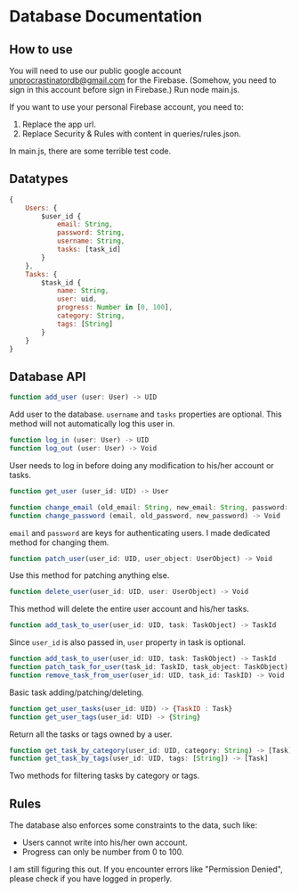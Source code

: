 # Database Documentation

## How to use

You will need to use our public google account unprocrastinatordb@gmail.com for the Firebase. (Somehow, you need to sign in this account before sign in Firebase.) Run node main.js.

If you want to use your personal Firebase account, you need to:

1.  Replace the app url.
2.  Replace Security & Rules with content in queries/rules.json.

In main.js, there are some terrible test code.

## Datatypes

``` javascript
{
    Users: {
        $user_id {
            email: String,
            password: String,
            username: String,
            tasks: [task_id]
        }
    },
    Tasks: {
        $task_id {
            name: String,
            user: uid,
            progress: Number in [0, 100],
            category: String,
            tags: [String]
        }
    }
}
```

## Database API

``` javascript
function add_user (user: User) -> UID
```

Add user to the database. `username` and `tasks` properties are optional. This method will not automatically log this user in.

``` javascript
function log_in (user: User) -> UID
function log_out (user: User) -> Void
```

User needs to log in before doing any modification to his/her account or tasks.

``` javascript
function get_user (user_id: UID) -> User
```

``` javascript
function change_email (old_email: String, new_email: String, password: String) -> Void
function change_password (email, old_password, new_password) -> Void
```
`email` and `password` are keys for authenticating users. I made dedicated method for changing them.

``` javascript
function patch_user(user_id: UID, user_object: UserObject) -> Void
```
Use this method for patching anything else.

``` javascript
function delete_user(user_id: UID, user: UserObject) -> Void
```

This method will delete the entire user account and his/her tasks.

``` javascript
function add_task_to_user(user_id: UID, task: TaskObject) -> TaskId
```

Since `user_id` is also passed in, `user` property in task is optional.

``` javascript
function add_task_to_user(user_id: UID, task: TaskObject) -> TaskId
function patch_task_for_user(task_id: TaskID, task_object: TaskObject) -> Void
function remove_task_from_user(user_id: UID, task_id: TaskID) -> Void
```
Basic task adding/patching/deleting.

``` javascript
function get_user_tasks(user_id: UID) -> {TaskID : Task}
function get_user_tags(user_id: UID) -> {String}
```
Return all the tasks or tags owned by a user.

``` javascript
function get_task_by_category(user_id: UID, category: String) -> [Task]
function get_task_by_tags(user_id: UID, tags: [String]) -> [Task]
```
Two methods for filtering tasks by category or tags.

## Rules

The database also enforces some constraints to the data, such like:
-   Users cannot write into his/her own account.
-   Progress can only be number from 0 to 100.

I am still figuring this out. If you encounter errors like "Permission Denied", please check if you have logged in properly.
